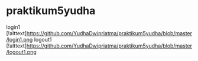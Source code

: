 # praktikum5yudha
login1
[!alttext]https://github.com/YudhaDwipriatma/praktikum5yudha/blob/master/login1.png
logout1
[!alttext]https://github.com/YudhaDwipriatma/praktikum5yudha/blob/master/logout1.png
